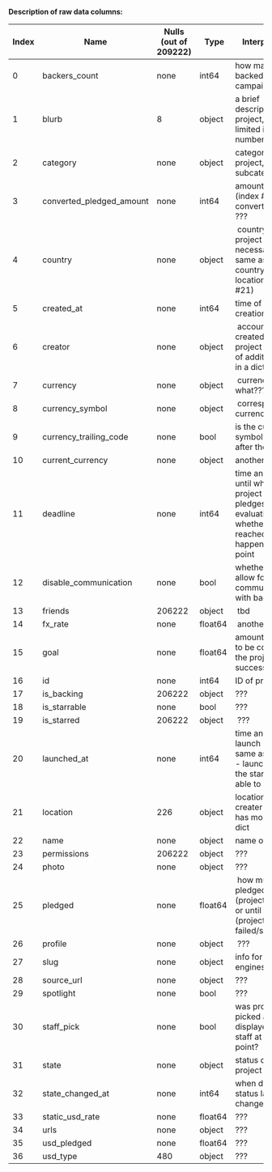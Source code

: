 **Description of raw data columns:**

Index | Name | Nulls (out of 209222) | Type | Interpretation
-|-|-|-|-
0 | backers_count | none | int64 | how many people backed the campaign
1   | blurb | 8 | object | a brief description of the project, probably limited in terms of number of words
2   | category | none | object | category of project, including subcategories
3   | converted_pledged_amount | none | int64 | amount pledged (index #25) converted into ???
 4   | country | none | object | country of project (???) not necessarily the same as the country in location (index #21)
 5   | created_at | none | int64 | time of project creation
 6   | creator | none | object | account that created the project with lots of additional info in a dict
 7   | currency | none | object | currency (but of what???)
 8   | currency_symbol | none | object | corresponding currency symbol
 9   | currency_trailing_code | none | bool | is the currency symbol displayed after the amount?
 10  | current_currency | none | object | another currency
 11  | deadline | none | int64 | time and date until which the project can get pledges - evaluation of whether goal was reached will happen at this point
 12  | disable_communication | none | bool | whether or not to allow for communication with backers
 13  | friends | 206222 | object | tbd
 14  | fx_rate | none | float64 | another rate ???
 15  | goal | none | float64 | amount of money to be collected if the project is successful
 16  | id | none | int64 | ID of project
 17  | is_backing | 206222 | object | ???
 18  | is_starrable | none | bool | ???
 19  | is_starred | 206222 | object | ???
 20  | launched_at | none | int64 | time and date of launch - not the same as creation - launch start is the start of being able to pledge
 21  | location | 226 | object | location of creater (???) - has more info in a dict
 22  | name | none | object | name of project
 23  | permissions | 206222 | object | ???
 24  | photo | none | object | ???
 25  | pledged | none | float64 | how much was pledged until now (project still live) or until deadline (project failed/successful)
 26  | profile | none | object | ???
 27  | slug | none | object | info for search engines
 28  | source_url | none | object | ???
 29  | spotlight | none | bool | ???
 30  | staff_pick | none | bool | was project picked and displayed by KS staff at one point?
 31  | state | none | object | status of the project
 32  | state_changed_at | none | int64 | when did the status last change
 33  | static_usd_rate | none | float64 | ???
 34  | urls | none | object | ???
 35  | usd_pledged | none | float64 | ???
 36  | usd_type | 480 | object | ???
